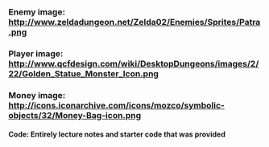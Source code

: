 ### Enemy image: http://www.zeldadungeon.net/Zelda02/Enemies/Sprites/Patra.png
### Player image: http://www.qcfdesign.com/wiki/DesktopDungeons/images/2/22/Golden_Statue_Monster_Icon.png
### Money image: http://icons.iconarchive.com/icons/mozco/symbolic-objects/32/Money-Bag-icon.png

#### Code: Entirely lecture notes and starter code that was provided